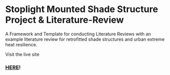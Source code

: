 # Stoplight Mounted Shade Structure Project & Literature-Review
A Framework and Template for conducting Literature Reviews with an example literature review for retrofitted shade structures and urban extreme heat resilience.

Visit the live site
### [HERE](https://robert-z-lehr.github.io/Literature-Review/)!
